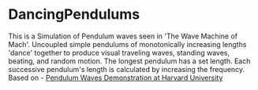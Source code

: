 # DancingPendulums

This is a Simulation of Pendulum waves seen in 'The Wave Machine of Mach'.
Uncoupled simple pendulums of monotonically increasing lengths 'dance' together to produce visual traveling waves, standing waves, beating, and random motion. The longest pendulum has a set length. Each successive pendulum's length is calculated by increasing the frequency.
<br>Based on - <a href = https://sciencedemonstrations.fas.harvard.edu/presentations/pendulum-waves>Pendulum Waves Demonstration at Harvard University<a>  



